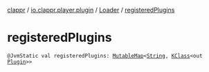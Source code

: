 [clappr](../../index.md) / [io.clappr.player.plugin](../index.md) / [Loader](index.md) / [registeredPlugins](.)

# registeredPlugins

`@JvmStatic val registeredPlugins: `[`MutableMap`](https://kotlinlang.org/api/latest/jvm/stdlib/kotlin.collections/-mutable-map/index.html)`<`[`String`](https://kotlinlang.org/api/latest/jvm/stdlib/kotlin/-string/index.html)`, `[`KClass`](https://kotlinlang.org/api/latest/jvm/stdlib/kotlin.reflect/-k-class/index.html)`<out `[`Plugin`](../-plugin/index.md)`>>`